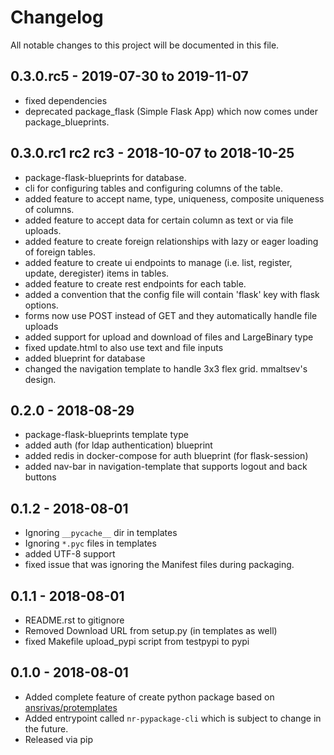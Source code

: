 # Changelog
All notable changes to this project will be documented in this file.


## 0.3.0.rc5 - 2019-07-30 to 2019-11-07
- fixed dependencies
- deprecated package_flask (Simple Flask App) which now comes under package_blueprints.

## 0.3.0.rc1 rc2 rc3 - 2018-10-07 to 2018-10-25
- package-flask-blueprints for database.
- cli for configuring tables and configuring columns of the table.
- added feature to accept name, type, uniqueness, composite uniqueness of columns.
- added feature to accept data for certain column as text or via file uploads.
- added feature to create foreign relationships with lazy or eager loading of foreign tables.
- added feature to create ui endpoints to manage (i.e. list, register, update, deregister) items in tables.
- added feature to create rest endpoints for each table.
- added a convention that the config file will contain 'flask' key with flask options.
- forms now use POST instead of GET and they automatically handle file uploads
- added support for upload and download of files and LargeBinary type
- fixed update.html to also use text and file inputs
- added blueprint for database
- changed the navigation template to handle 3x3 flex grid. mmaltsev's design.

## 0.2.0 - 2018-08-29
- package-flask-blueprints template type
- added auth (for ldap authentication) blueprint
- added redis in docker-compose for auth blueprint (for flask-session)
- added nav-bar in navigation-template that supports logout and back buttons

## 0.1.2 - 2018-08-01
- Ignoring `__pycache__` dir in templates
- Ignoring `*.pyc` files in templates
- added UTF-8 support
- fixed issue that was ignoring the Manifest files during packaging.

## 0.1.1 - 2018-08-01
- README.rst to gitignore
- Removed Download URL from setup.py (in templates as well)
- fixed Makefile upload_pypi script from testpypi to pypi

## 0.1.0 - 2018-08-01
- Added complete feature of create python package based on [ansrivas/protemplates](https://github.com/ansrivas/protemplates)
- Added entrypoint called `nr-pypackage-cli` which is subject to change in the future.
- Released via pip

